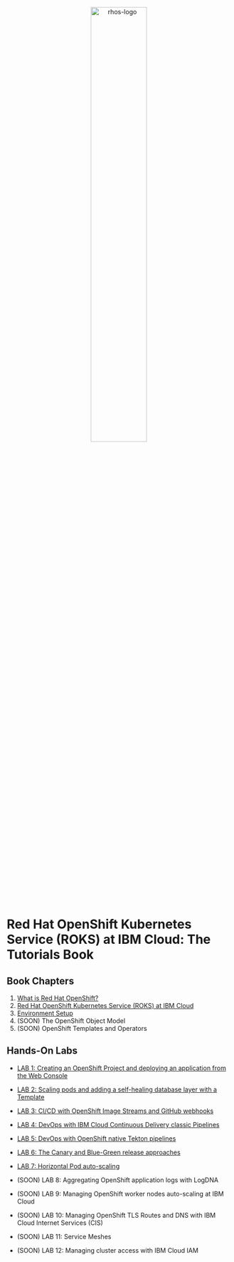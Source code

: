 <br>
<div align="center">
    <img width="50%" src="./docs/imgs/rhos-logo.png" alt='rhos-logo'>
</div>
<br>
<br>
<br>

# Red Hat OpenShift Kubernetes Service (ROKS) at IBM Cloud: The Tutorials Book

## Book Chapters

1. [What is Red Hat OpenShift?](./book/1-what-is-openshift.md)
2. [Red Hat OpenShift Kubernetes Service (ROKS) at IBM Cloud](./book/2-roks-at-ibm-cloud.md)
3. [Environment Setup](./book/3-environment-setup.md)
4. (SOON) The OpenShift Object Model
5. (SOON) OpenShift Templates and Operators

## Hands-On Labs

- [LAB 1: Creating an OpenShift Project and deploying an application from the Web Console](./labs/lab-1.md)
- [LAB 2: Scaling pods and adding a self-healing database layer with a Template](./labs/lab-2.md)
- [LAB 3: CI/CD with OpenShift Image Streams and GitHub webhooks](./labs/lab-3.md)
- [LAB 4: DevOps with IBM Cloud Continuous Delivery classic Pipelines]('./labs/lab-4.md)
- [LAB 5: DevOps with OpenShift native Tekton pipelines](./labs/lab-5.md)
- [LAB 6: The Canary and Blue-Green release approaches](./labs/lab-6.md)
- [LAB 7: Horizontal Pod auto-scaling](./labs/lab-7.md)

- (SOON) LAB 8: Aggregating OpenShift application logs with LogDNA

- (SOON) LAB 9: Managing OpenShift worker nodes auto-scaling at IBM Cloud

- (SOON) LAB 10: Managing OpenShift TLS Routes and DNS with IBM Cloud Internet Services (CIS)

- (SOON) LAB 11: Service Meshes

- (SOON) LAB 12: Managing cluster access with IBM Cloud IAM
